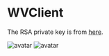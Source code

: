 # WVClient
The RSA private key is from [here](https://github.com/tomer8007/widevine-l3-decryptor).

![avatar](https://i.loli.net/2020/11/05/9Zswa8i2gkSrRFj.png)
![avatar](https://i.loli.net/2020/11/05/RsGok82TBYSgMym.png)

